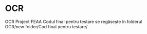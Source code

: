 # OCR
OCR Project FEAA
Codul final pentru testare se regăsește în folderul OCR/new folder/Cod final pentru testare/.
